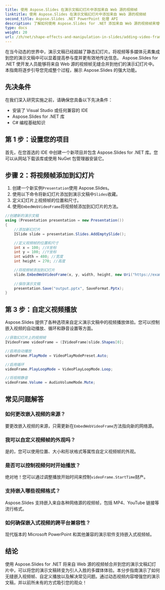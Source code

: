 ```yaml
---
title: 使用 Aspose.Slides 在演示文稿幻灯片中添加来自 Web 源的视频帧
linktitle: 使用 Aspose.Slides 在演示文稿幻灯片中添加来自 Web 源的视频帧
second_title: Aspose.Slides .NET PowerPoint 处理 API
description: 了解如何使用 Aspose.Slides for .NET 添加来自 Web 源的视频帧来增强演示文稿幻灯片。通过分步说明和源代码示例创建引人入胜的多媒体演示文稿。
type: docs
weight: 20
url: /zh/net/shape-effects-and-manipulation-in-slides/adding-video-frames-from-web-source/
---
```


在当今动态的世界中，演示文稿已经超越了静态幻灯片。将视频等多媒体元素集成到您的演示文稿中可以显着提高参与度并更有效地传达信息。 Aspose.Slides for .NET 使开发人员能够将来自 Web 源的视频帧无缝合并到他们的演示幻灯片中。本指南将逐步引导您完成整个过程，展示 Aspose.Slides 的强大功能。

## 先决条件

在我们深入研究实施之前，请确保您具备以下先决条件：

- 安装了 Visual Studio 或任何兼容的 IDE
- Aspose.Slides for .NET 库
- C# 编程基础知识

## 第 1 步：设置您的项目

首先，在您首选的 IDE 中创建一个新项目并包含 Aspose.Slides for .NET 库。您可以从网站下载该库或使用 NuGet 包管理器安装它。

## 步骤 2：将视频帧添加到幻灯片

1. 创建一个新实例`Presentation`使用 Aspose.Slides。
2. 使用以下命令将新幻灯片添加到演示文稿中`Slides`收藏。
3. 定义幻灯片上视频帧的位置和尺寸。
4. 使用`EmbedWebVideoFrame`将视频帧添加到幻灯片的方法。

```csharp
//创建新的演示文稿
using (Presentation presentation = new Presentation())
{
    //添加新幻灯片
    ISlide slide = presentation.Slides.AddEmptySlide();

    //定义视频帧的位置和尺寸
    int x = 100; //X坐标
    int y = 100; //Y坐标
    int width = 480; //宽度
    int height = 270; //高度

    //将视频帧添加到幻灯片
    slide.EmbedWebVideoFrame(x, y, width, height, new Uri("https://example.com/video.mp4"));
    
    //保存演示文稿
    presentation.Save("output.pptx", SaveFormat.Pptx);
}
```

## 第 3 步：自定义视频播放

Aspose.Slides 提供了各种选项来自定义演示文稿中的视频播放体验。您可以控制嵌入视频的自动播放、循环和静音设置等方面。

```csharp
//获取幻灯片上的视频帧
IVideoFrame videoFrame = (IVideoFrame)slide.Shapes[0];

//启用自动播放
videoFrame.PlayMode = VideoPlayModePreset.Auto;

//启用循环
videoFrame.PlayLoopMode = VideoPlayLoopMode.Loop;

//将视频静音
videoFrame.Volume = AudioVolumeMode.Mute;
```

## 常见问题解答

### 如何更改嵌入视频的来源？

要更改嵌入视频的来源，只需更新在`EmbedWebVideoFrame`方法指向新的网络源。

### 我可以自定义视频帧的外观吗？

是的，您可以使用位置、大小和形状格式等属性自定义视频帧的外观。

### 是否可以控制视频何时开始播放？

绝对地！您可以通过调整播放开始时间来控制`videoFrame.StartTime`财产。

### 支持嵌入哪些视频格式？

Aspose.Slides 支持嵌入来自各种网络源的视频帧，包括 MP4、YouTube 链接等流行格式。

### 如何确保嵌入式视频的跨平台兼容性？

现代版本的 Microsoft PowerPoint 和其他兼容的演示软件支持嵌入式视频帧。

## 结论

使用 Aspose.Slides for .NET 将来自 Web 源的视频帧合并到您的演示文稿幻灯片中，可以将您的演示文稿转变为引人入胜的多媒体体验。本分步指南演示了如何无缝嵌入视频帧、自定义播放以及解决常见问题。通过动态视频内容增强您的演示文稿，并以前所未有的方式吸引您的观众！